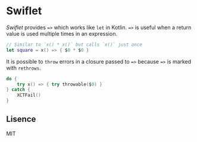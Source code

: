 # Swiflet

_Swiflet_ provides `=>` which works like `let` in Kotlin. `=>` is useful when a return value is used multiple times in an expression.

```swift
// Similar to `x() * x()` but calls `x()` just once
let square = x() => { $0 * $0 }
```

It is possible to `throw` errors in a closure passed to `=>` because `=>` is marked with `rethrows`.

```swift
do {
    try x() => { try throwable($0) }
} catch {
    XCTFail()
}
```

## Lisence

MIT

